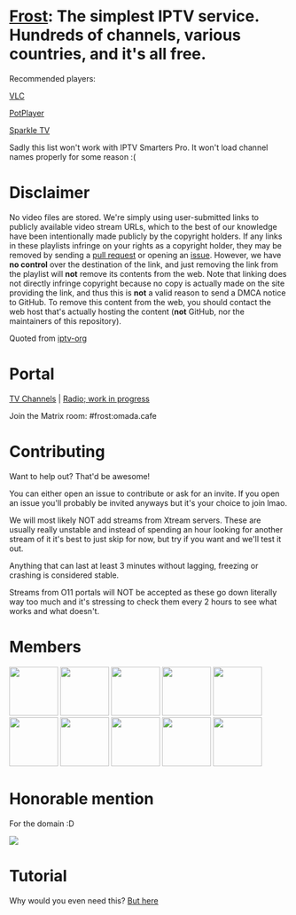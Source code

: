 # [Frost](https://github.com/frostiptv/frostiptv.github.io): The simplest IPTV service. Hundreds of channels, various countries, and it's all free.

Recommended players:

[VLC](https://www.videolan.org/vlc)

[PotPlayer](https://potplayer.daum.net/)

[Sparkle TV](https://www.apk20.com/apk/se.hedekonsult.sparkle)

Sadly this list won't work with IPTV Smarters Pro. It won't load channel names properly for some reason :(

# Disclaimer

No video files are stored. We're simply using user-submitted links to publicly available video stream URLs, which to the best of our knowledge have been intentionally made publicly by the copyright holders. If any links in these playlists infringe on your rights as a copyright holder, they may be removed by sending a [pull request](https://github.com/frostiptv/frostiptv.github.io/pulls) or opening an [issue](https://github.com/frostiptv/frostiptv.github.io/issues/). However, we have **no control** over the destination of the link, and just removing the link from the playlist will **not** remove its contents from the web. Note that linking does not directly infringe copyright because no copy is actually made on the site providing the link, and thus this is **not** a valid reason to send a DMCA notice to GitHub. To remove this content from the web, you should contact the web host that's actually hosting the content (**not** GitHub, nor the maintainers of this repository).

Quoted from [iptv-org](https://github.com/iptv-org/iptv/blob/7dc1be42dd5c8eb334845965b186e7d3e0362503/.readme/template.md?plain=1#L153)


# Portal

[TV Channels](https://f.phite.ro/tv.m3u) | [Radio; work in progress](https://f.phite.ro/radio.m3u8)

Join the Matrix room: #frost:omada.cafe

# Contributing

Want to help out? That'd be awesome!

You can either open an issue to contribute or ask for an invite. If you open an issue you'll probably be invited anyways but it's your choice to join lmao.

We will most likely NOT add streams from Xtream servers. These are usually really unstable and instead of spending an hour looking for another stream of it it's best to just skip for now, but try if you want and we'll test it out.

Anything that can last at least 3 minutes without lagging, freezing or crashing is considered stable.

Streams from O11 portals will NOT be accepted as these go down literally way too much and it's stressing to check them every 2 hours to see what works and what doesn't.

# Members
 <a href="https://github.com/shiawasevip"><img src="https://avatars.githubusercontent.com/u/164063937" width="88" height="88"></a>
 <a href="https://github.com/c4artisan"><img src="https://avatars.githubusercontent.com/u/41709262" width="88" height="88"></a>
 <a href="https://github.com/Keeper-CP1"><img src="https://avatars.githubusercontent.com/u/77489104" width="88" height="88"></a>
 <a href="https://github.com/joshietrue"><img src="https://avatars.githubusercontent.com/u/78919116" width="88" height="88"></a>
 <a href="https://github.com/rushereeeeee"><img src="https://avatars.githubusercontent.com/u/125172679" width="88" height="88"></a>
<a href="https://github.com/cysjunk"><img src="https://avatars.githubusercontent.com/u/89982841" width="88" height="88"></a>
<a href="https://github.com/ExperiencersInternational"><img src="https://avatars.githubusercontent.com/u/56035537" width="88" height="88"></a>
<a href="https://github.com/mimipipi22"><img src="https://avatars.githubusercontent.com/u/99712080" width="88" height="88"></a>
<a href="https://github.com/mavijavi5124"><img src="https://avatars.githubusercontent.com/u/166801153" width="88" height="88"></a>
<a href="https://github.com/pixieclaws"><img src="https://avatars.githubusercontent.com/u/157376956" width="88" height="88"></a>

# Honorable mention
For the domain :D

<a href="https://gra.phite.ro"><img src="https://github.com/frostiptv/frostiptv.github.io/assets/164063937/e4ce76a7-4224-4651-9669-e7ad2fdbe2a7"></a>

# Tutorial
Why would you even need this?
[But here](https://r.mtdv.me/frost)
